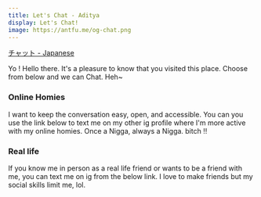 ```yaml
---
title: Let's Chat - Aditya
display: Let's Chat!
image: https://antfu.me/og-chat.png
---
```


[チャット - Japanese](/chat-zh)

Yo ! Hello there. It's a pleasure to know that you visited this place. Choose from below and we can Chat. Heh~

### Online Homies

I want to keep the conversation easy, open, and accessible. You can you use the link below to text me on my other ig profile where I'm more active with my online homies. Once a Nigga, always a Nigga. bitch ‼️

<CalCom href="https://ig.me/m/notstoicc" title="Tap to talk" />

### Real life

If you know me in person as a real life friend or wants to be a friend with me, you can text me on ig from the below link. I love to make friends but my social skills limit me, lol.

<CalCom href="https://ig.me/m/adityxtiwari" title="Send a message" />
